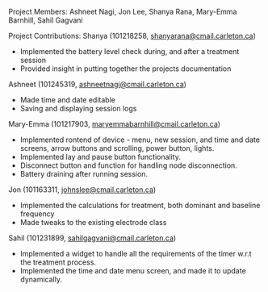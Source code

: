 Project Members: Ashneet Nagi, Jon Lee, Shanya Rana, Mary-Emma Barnhill, Sahil Gagvani

Project Contributions:
Shanya (101218258, shanyarana@cmail.carleton.ca)
- Implemented the battery level check during, and after a treatment session
- Provided insight in putting together the projects documentation

Ashneet (101245319, ashneetnagi@cmail.carleton.ca)
- Made time and date editable
- Saving and displaying session logs

Mary-Emma (101217903, maryemmabarnhill@cmail.carleton.ca)
- Implemented rontend of device - menu, new session, and time and date screens, arrow buttons and scrolling, power button, lights.
- Implemented lay and pause button functionality.
- Disconnect button and function for handling node disconnection.
- Battery draining after running session.

Jon  (101163311, johnslee@cmail.carleton.ca)
- Implemented the calculations for treatment, both dominant and baseline frequency
- Made tweaks to the existing electrode class

Sahil (101231899, sahilgagvani@cmail.carleton.ca) 
- Implemented a widget to handle all the requirements of the timer w.r.t the treatment process.
- Implemented the time and date menu screen, and made it to update dynamically.
